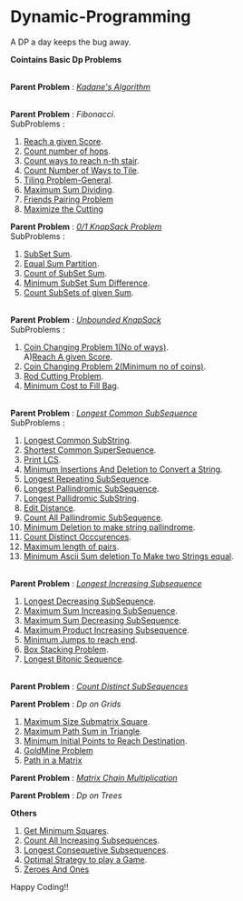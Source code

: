 # Dynamic-Programming
A DP a day keeps the bug away.

**Cointains Basic Dp Problems**<br><br>

**Parent Problem** : [*Kadane's Algorithm*](https://github.com/skm2000/Dynamic-Programming/blob/master/Kadane.cpp)<br><br>

**Parent Problem** : *Fibonacci*.<br>
SubProblems :<br>
1) [Reach a given Score](https://github.com/skm2000/Dynamic-Programming/blob/master/Reach_a_given_score.cpp).<br>
2) [Count number of hops](https://github.com/skm2000/Dynamic-Programming/blob/master/Count_Number_of_hops.cpp).<br>
3) [Count ways to reach n-th stair](https://github.com/skm2000/Dynamic-Programming/blob/master/Count_ways_to_N'th_Stair.cpp).<br>
4) [Count Number of Ways to Tile](https://github.com/skm2000/Dynamic-Programming/blob/master/No_Of_Ways_To_Tile.cpp).<br>
5) [Tiling Problem-General](https://github.com/skm2000/Dynamic-Programming/blob/master/Tiling_Problem.cpp).<br>
6) [Maximum Sum Dividing](https://github.com/skm2000/Dynamic-Programming/blob/master/Maximum_Sum_Dividing_Recurssive.cpp).<br>
7) [Friends Pairing Problem](https://github.com/skm2000/Dynamic-Programming/blob/master/Friends_Pairing_Problem.cpp)<br>
8) [Maximize the Cutting](https://github.com/skm2000/Dynamic-Programming/blob/master/Maximize_the_cutting.cpp)<br>

**Parent Problem** : [*0/1 KnapSack Problem*](https://github.com/skm2000/Dynamic-Programming/blob/master/Knapsack_0_1.cpp)<br>
SubProblems :<br>
1) [SubSet Sum](https://github.com/skm2000/Dynamic-Programming/blob/master/SubsetSum.cpp).<br>
2) [Equal Sum Partition](https://github.com/skm2000/Dynamic-Programming/blob/master/Equal_Sum_Partition.cpp).<br>
3) [Count of SubSet Sum]().<br>
4) [Minimum SubSet Sum Difference](https://github.com/skm2000/Dynamic-Programming/blob/master/Minimum_Subset_Sum_Difference.cpp).<br>
5) [Count SubSets of given Sum](https://github.com/skm2000/Dynamic-Programming/blob/master/Count_Subsets_of_given_Sum.cpp).<br><br>

**Parent Problem** : [*Unbounded KnapSack*](https://github.com/skm2000/Dynamic-Programming/blob/master/Unbounded_Knapsack.cpp)<br>
SubProblems :<br>
1) [Coin Changing Problem 1(No of ways)](https://github.com/skm2000/Dynamic-Programming/blob/master/Coin_Changing_1.cpp).<br>
   A)[Reach A given Score](https://github.com/skm2000/Dynamic-Programming/blob/master/Reach_a_given_score.cpp).<br>
2) [Coin Changing Problem 2(Minimum no of coins)](https://github.com/skm2000/Dynamic-Programming/blob/master/Coin_Changing_2.cpp).<br>
3) [Rod Cutting Problem](https://github.com/skm2000/Dynamic-Programming/blob/master/Rod_Cutting.cpp).<br>
4) [Minimum Cost to Fill Bag](https://github.com/skm2000/Dynamic-Programming/blob/master/Minm_Cost_To_Fill_Bag.cpp).<br><br>

**Parent Problem** : [*Longest Common SubSequence*](https://github.com/skm2000/Dynamic-Programming/blob/master/Longest_Common_Subsequence.cpp)<br>
SubProblems :<br>
1) [Longest Common SubString](https://github.com/skm2000/Dynamic-Programming/blob/master/Longest_Common_Substring.cpp).<br>
2) [Shortest Common SuperSequence](https://github.com/skm2000/Dynamic-Programming/blob/master/Shortest_Common_Supersequence.cpp).<br>
3) [Print LCS](https://github.com/skm2000/Dynamic-Programming/blob/master/Print_Longest_Common_Subsequence.cpp).<br>
4) [Minimum Insertions And Deletion to Convert a String](https://github.com/skm2000/Dynamic-Programming/blob/master/Minm_Insertion_Deletion_Convert.cpp).<br>
5) [Longest Repeating SubSequence](https://github.com/skm2000/Dynamic-Programming/blob/master/Longest_Repeating_Subsequence.cpp).<br>
6) [Longest Pallindromic SubSequence](https://github.com/skm2000/Dynamic-Programming/blob/master/Longest_Pallindromic_Subsequence.cpp).<br>
7) [Longest Pallidromic SubString](https://github.com/skm2000/Dynamic-Programming/blob/master/Longest_Pallindromic_Substring.cpp).<br>
8) [Edit Distance](https://github.com/skm2000/Dynamic-Programming/blob/master/Edit_Distance.cpp).<br>
9) [Count All Pallindromic SubSequence](https://github.com/skm2000/Dynamic-Programming/blob/master/Count_All_Pallindromic_Subsequence.cpp).<br>
10) [Minimum Deletion to make string pallindrome](https://github.com/skm2000/Dynamic-Programming/blob/master/Minm_Deletion_To_Make_Pallindrome.cpp).<br>
11) [Count Distinct Occcurences](https://github.com/skm2000/Dynamic-Programming/blob/master/Distinct_Occurences.cpp).<br>
12) [Maximum length of pairs](https://github.com/skm2000/Dynamic-Programming/blob/master/Maximum_length_of_pairs.cpp).<br>
13) [Minimum Ascii Sum deletion To Make two Strings equal](https://github.com/skm2000/Dynamic-Programming/blob/master/Minimum_Ascii_Sum_deletion_To_Make_two_Strings_equal.cpp).<br><br>

**Parent Problem** : [*Longest Increasing Subsequence*](https://github.com/skm2000/Dynamic-Programming/blob/master/Longest_Increasing_Subsequence.cpp)<br>
1) [Longest Decreasing SubSequence](https://github.com/skm2000/Dynamic-Programming/blob/master/Longest_Decreasing_Subsequence.cpp).<br>
2) [Maximum Sum Increasing SubSequence](https://github.com/skm2000/Dynamic-Programming/blob/master/Maximum_Sum_Increasing_Subsequence.cpp).<br>
3) [Maximum Sum Decreasing SubSequence](https://github.com/skm2000/Dynamic-Programming/blob/master/Maximum_Sum_Decreasing_Subsequence.cpp).<br>
4) [Maximum Product Increasing Subsequence](https://github.com/skm2000/Dynamic-Programming/blob/master/Maximum_Product_Increasing_Subsequence.cpp).<br>
5) [Minimum Jumps to reach end](https://github.com/skm2000/Dynamic-Programming/blob/master/Minimum_Jumps_To_Reach_End.cpp).<br>
6) [Box Stacking Problem](https://github.com/skm2000/Dynamic-Programming/blob/master/Box_Stacking_Problem.cpp).<br>
7) [Longest Bitonic Sequence](https://github.com/skm2000/Dynamic-Programming/blob/master/BitonicSequence.cpp).<br><br>

**Parent Problem** : [*Count Distinct SubSequences*](https://github.com/skm2000/Dynamic-Programming/blob/master/Count_Distinct_Subsequences.cpp)<br>

**Parent Problem** : *Dp on Grids*<br>
1) [Maximum Size Submatrix Square](https://github.com/skm2000/Dynamic-Programming/blob/master/Maximum_Size_Submatrix_Square.cpp).<br>
2) [Maximum Path Sum in Triangle](https://github.com/skm2000/Dynamic-Programming/blob/master/Max_Path_Sum_in_Triangle.cpp).<br>
3) [Minimum Initial Points to Reach Destination](https://github.com/skm2000/Dynamic-Programming/blob/master/Minimum_Initial_Points_To_Reach_Destinaion.cpp).<br>
4) [GoldMine Problem](https://github.com/skm2000/Dynamic-Programming/blob/master/GoldMine_Problem.cpp)<br>
5) [Path in a Matrix](https://github.com/skm2000/Dynamic-Programming/blob/master/Max_path_sum.cpp)<br>

**Parent Problem** : [*Matrix Chain Multiplication*](https://github.com/skm2000/Dynamic-Programming/blob/master/Matrix_Chain_Multiplication.cpp)<br>

**Parent Problem** : *Dp on Trees*<br>

**Others**
1) [Get Minimum Squares](https://github.com/skm2000/Dynamic-Programming/blob/master/Get_Minimum_Squares.cpp).<br>
2) [Count All Increasing Subsequences](https://github.com/skm2000/Dynamic-Programming/blob/master/Count_All_Increasing_Subsequences.cpp).<br>
3) [Longest Consequetive Subsequences](https://github.com/skm2000/Dynamic-Programming/blob/master/Longest_Consequetive_Subsequence.cpp).<br>
4) [Optimal Strategy to play a Game](https://github.com/skm2000/Dynamic-Programming/blob/master/Optimal_Strategy_To_Play_A_Game.cpp).<br>
5) [Zeroes And Ones](https://github.com/skm2000/Dynamic-Programming/blob/master/Unbounded_Knapsack.cpp)<br>

Happy Coding!!



